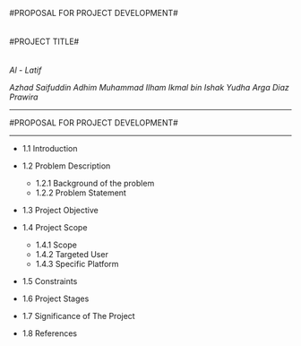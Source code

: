 #PROPOSAL FOR PROJECT DEVELOPMENT#
<br>
<br>
<br>
#PROJECT TITLE#
<br>
<br>
<br>
*Al - Latif*

*Azhad Saifuddin*
*Adhim Muhammad Ilham*
*Ikmal bin Ishak*
*Yudha Arga Diaz Prawira*

<hr>
#PROPOSAL FOR PROJECT DEVELOPMENT#
<hr>

- 1.1 Introduction

- 1.2 Problem Description
    - 1.2.1 Background of the problem
    - 1.2.2 Problem Statement

- 1.3 Project Objective

- 1.4 Project Scope
    - 1.4.1 Scope
    - 1.4.2 Targeted User
    - 1.4.3 Specific Platform
    
- 1.5 Constraints    

- 1.6 Project Stages    

- 1.7 Significance of The Project

- 1.8 References
